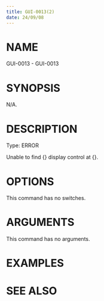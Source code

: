 ```yaml
---
title: GUI-0013(2)
date: 24/09/08
---
```


# NAME

GUI-0013 - GUI-0013

# SYNOPSIS

N/A.

# DESCRIPTION

Type: ERROR

Unable to find {} display control at {}.

# OPTIONS

This command has no switches.

# ARGUMENTS

This command has no arguments.

# EXAMPLES

# SEE ALSO
